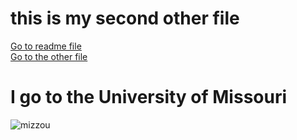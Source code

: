 # this is my second other file
[Go to readme file](README.md)  
[Go to the other file](otherfile.md)

# **I go to the University of Missouri**

![mizzou](https://logowik.com/content/uploads/images/mizzou-missouri-tigers5338.jpg)
